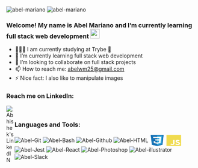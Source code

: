 <div style="display: inline_block">
<img align="center" alt="abel-mariano" src="https://komarev.com/ghpvc/?username=abel-mariano&label=Profile%20views&color=0e75b6&style=flat">
<img align="center" alt="abel-mariano" src="https://img.shields.io/github/followers/abel-mariano.svg?style=social&label=Follow&maxAge=2592000">
</div>

### Welcome! My name is Abel Mariano and I’m currently learning full stack web development <img src="https://media.giphy.com/media/hvRJCLFzcasrR4ia7z/giphy.gif" width="25px" height="25px">

- 🧑🏻‍💻 I am currently studying at Trybe 💚
- 🌱 I’m currently learning full stack web development
- 🤝 I’m looking to collaborate on full stack projects
- 📫 How to reach me: abelwm25@gmail.com
- ⚡ Nice fact: I also like to manipulate images

### Reach me on LinkedIn:
<a href="https://www.linkedin.com/in/abelmariano/">
  <img align="left" alt="Abhishek's LinkedIN" width="22px" src="https://raw.githubusercontent.com/peterthehan/peterthehan/master/assets/linkedin.svg" />
</a>
<br />

### Languages and Tools:

<div style="display: inline_block">
<img align="center" alt="Abel-Git" height="30" width="40" src="https://cdn.jsdelivr.net/gh/devicons/devicon/icons/git/git-original.svg" title = "Git">
<img align="center" alt="Abel-Bash" height="30" width="40" src="https://cdn.jsdelivr.net/gh/devicons/devicon/icons/bash/bash-original.svg" title = "Bash">
<img align="center" alt="Abel-Github" height="30" width="40" src="https://cdn.jsdelivr.net/gh/devicons/devicon/icons/github/github-original.svg" title = "Github">
<img align="center" alt="Abel-HTML" height="30" width="40" src="https://cdn.jsdelivr.net/gh/devicons/devicon/icons/html5/html5-original.svg" title = "Html5">
<img align="center" alt="Abel-CSS" height="30" width="40" src="https://raw.githubusercontent.com/devicons/devicon/master/icons/css3/css3-original.svg" title = "Css3">
<img align="center" alt="Abel-Js" height="30" width="40" src="https://raw.githubusercontent.com/devicons/devicon/master/icons/javascript/javascript-plain.svg" title = "Javascript">
<img align="center" alt="Abel-Jest" height="30" width="40" src="https://cdn.jsdelivr.net/gh/devicons/devicon/icons/jest/jest-plain.svg" title = "Jest">
<img align="center" alt="Abel-React" height="30" width="40" src="https://cdn.jsdelivr.net/gh/devicons/devicon/icons/react/react-original.svg" title = "React">
<img align="center" alt="Abel-Photoshop" height="30" width="40" src="https://cdn.jsdelivr.net/gh/devicons/devicon/icons/photoshop/photoshop-line.svg" title = "Photoshop">
<img align="center" alt="Abel-illustrator" height="30" width="40" src="https://cdn.jsdelivr.net/gh/devicons/devicon/icons/illustrator/illustrator-line.svg" title = "Illustrator">
<img align="center" alt="Abel-Slack" height="30" width="40" src="https://cdn.jsdelivr.net/gh/devicons/devicon/icons/slack/slack-original.svg" title = "Slack">
</div>
